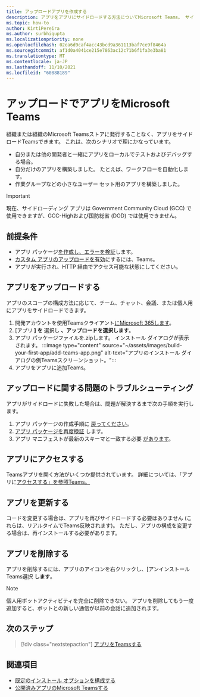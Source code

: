 ```yaml
---
title: アップロードアプリを作成する
description: アプリをアプリにサイドロードする方法についてMicrosoft Teams。 サイドローディングは、開発中にアプリをテストおよびデバッグする場合に一般的です。
ms.topic: how-to
author: KirtiPereira
ms.author: surbhigupta
ms.localizationpriority: none
ms.openlocfilehash: 02ea6d9caf4acc43bcd9a361113baf7ce9f8464a
ms.sourcegitcommit: af1d0a4041ce215e7863ac12c71b6f1fa3e3ba81
ms.translationtype: MT
ms.contentlocale: ja-JP
ms.lasthandoff: 11/10/2021
ms.locfileid: "60888189"
---
```

# <a name="upload-your-app-in-microsoft-teams"></a>アップロードでアプリをMicrosoft Teams

組織または組織のMicrosoft Teamsストアに発行することなく、アプリをサイドロードTeamsできます。 これは、次のシナリオで理にかなっています。

* 自分または他の開発者と一緒にアプリをローカルでテストおよびデバッグする場合。
* 自分だけのアプリを構築しました。 たとえば、ワークフローを自動化します。
* 作業グループなどの小さなユーザー セット用のアプリを構築しました。

> [!IMPORTANT]
> 現在、サイドローディング アプリは Government Community Cloud (GCC) で使用できますが、GCC-Highおよび国防総省 (DOD) では使用できません。

## <a name="prerequisites"></a>前提条件

* アプリ パッケージ[を作成し、](~/concepts/build-and-test/apps-package.md)[エラーを検証](https://dev.teams.microsoft.com/appvalidation.html)します。
* [カスタム アプリのアップロードを有効](~/concepts/build-and-test/prepare-your-o365-tenant.md#enable-custom-teams-apps-and-turn-on-custom-app-uploading)にするには、Teams。
* アプリが実行され、HTTP 経由でアクセス可能な状態にしてください。

## <a name="upload-your-app"></a>アプリをアップロードする

アプリのスコープの構成方法に応じて、チーム、チャット、会議、または個人用にアプリをサイドロードできます。

1. 開発アカウントを使用Teamsクライアント[にMicrosoft 365します](~/build-your-first-app/build-and-run.md#prerequisites)。
1. [アプリ **] を** 選択し **、アップロードを選択します**。
1. アプリ パッケージファイルを.zipします。 インストール ダイアログが表示されます。
:::image type="content" source="~/assets/images/build-your-first-app/add-teams-app.png" alt-text="アプリのインストール ダイアログの例Teamsスクリーンショット。":::
1. アプリをアプリに追加Teams。

## <a name="troubleshoot-upload-issues"></a>アップロードに関する問題のトラブルシューティング

アプリがサイドロードに失敗した場合は、問題が解決するまで次の手順を実行します。

1. アプリ パッケージの作成手順に [戻ってください](../../concepts/build-and-test/apps-package.md)。
1. [アプリ パッケージを再度検証](https://dev.teams.microsoft.com/appvalidation.html) します。
1. アプリ マニフェストが最新のスキーマと一致する必要 [があります](../../resources/schema/manifest-schema.md)。

## <a name="access-your-app"></a>アプリにアクセスする

Teamsアプリを開く方法がいくつか提供されています。 詳細については、「アプリに[アクセスする」を参照Teams。](https://support.microsoft.com/office/access-your-apps-in-teams-0758cb09-9e85-40e7-a974-51df7734646a)

## <a name="update-your-app"></a>アプリを更新する

コードを変更する場合は、アプリを再びサイドロードする必要はありません (これらは、リアルタイムでTeams反映されます)。 ただし、アプリの構成を変更する場合は、再インストールする必要があります。

## <a name="remove-your-app"></a>アプリを削除する

アプリを削除するには、アプリのアイコンを右クリックし、[アンインストールTeams選択 **します**。

> [!NOTE]
> 個人用ボットアクティビティを完全に削除できない。 アプリを削除してもう一度追加すると、ボットとの新しい通信が以前の会話に追加されます。

## <a name="next-step"></a>次のステップ

> [!div class="nextstepaction"]
> [アプリをTeamsする](https://support.microsoft.com/office/apps-and-services-cc1fba57-9900-4634-8306-2360a40c665b?ui=en-us&rs=en-us&ad=us)

## <a name="see-also"></a>関連項目

* [既定のインストール オプションを構成する](~/concepts/deploy-and-publish/add-default-install-scope.md)
* [公開済みアプリのMicrosoft Teamsする](~/concepts/deploy-and-publish/appsource/post-publish/overview.md)
